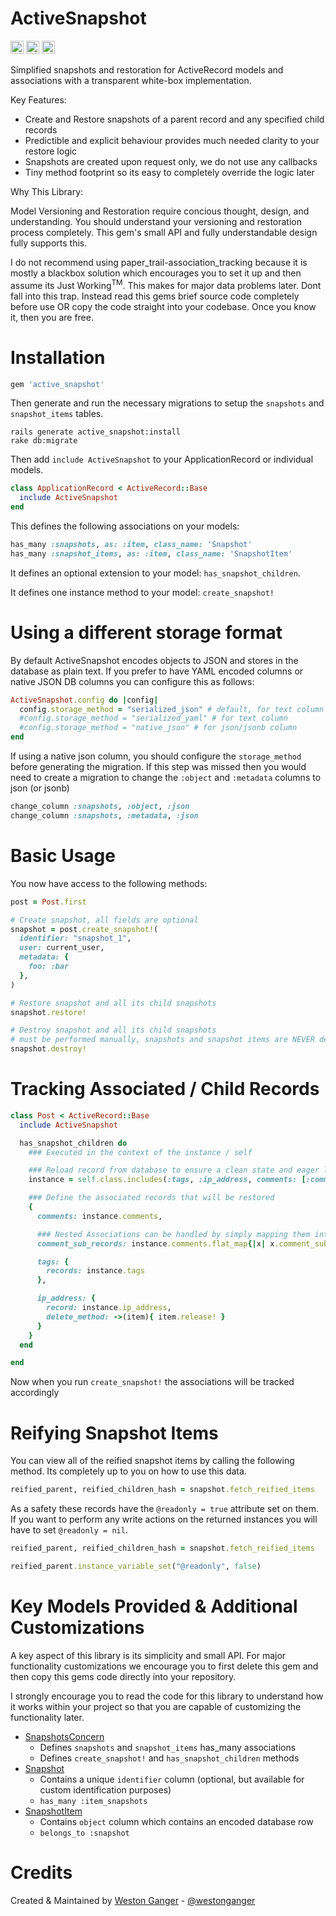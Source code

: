 # ActiveSnapshot

<a href="https://badge.fury.io/rb/active_snapshot" target="_blank"><img height="21" style='border:0px;height:21px;' border='0' src="https://badge.fury.io/rb/active_snapshot.svg" alt="Gem Version"></a>
<a href='https://github.com/westonganger/active_snapshot/actions' target='_blank'><img src="https://github.com/westonganger/active_snapshot/actions/workflows/test.yml/badge.svg?branch=master" style="max-width:100%;" height='21' style='border:0px;height:21px;' border='0' alt="CI Status"></a>
<a href='https://rubygems.org/gems/active_snapshot' target='_blank'><img height='21' style='border:0px;height:21px;' src='https://img.shields.io/gem/dt/active_snapshot?color=brightgreen&label=Rubygems%20Downloads' border='0' alt='RubyGems Downloads' /></a>

Simplified snapshots and restoration for ActiveRecord models and associations with a transparent white-box implementation.

Key Features:

- Create and Restore snapshots of a parent record and any specified child records
- Predictible and explicit behaviour provides much needed clarity to your restore logic
- Snapshots are created upon request only, we do not use any callbacks
- Tiny method footprint so its easy to completely override the logic later

Why This Library:

Model Versioning and Restoration require concious thought, design, and understanding. You should understand your versioning and restoration process completely. This gem's small API and fully understandable design fully supports this.

I do not recommend using paper_trail-association_tracking because it is mostly a blackbox solution which encourages you to set it up and then assume its Just Working<sup>TM</sup>. This makes for major data problems later. Dont fall into this trap. Instead read this gems brief source code completely before use OR copy the code straight into your codebase. Once you know it, then you are free.



# Installation

```ruby
gem 'active_snapshot'
```

Then generate and run the necessary migrations to setup the `snapshots` and `snapshot_items` tables.

```
rails generate active_snapshot:install
rake db:migrate
```

Then add `include ActiveSnapshot` to your ApplicationRecord or individual models.

```ruby
class ApplicationRecord < ActiveRecord::Base
  include ActiveSnapshot
end
```

This defines the following associations on your models:

```ruby
has_many :snapshots, as: :item, class_name: 'Snapshot'
has_many :snapshot_items, as: :item, class_name: 'SnapshotItem'
```

It defines an optional extension to your model: `has_snapshot_children`.

It defines one instance method to your model: `create_snapshot!`

# Using a different storage format

By default ActiveSnapshot encodes objects to JSON and stores in the database as plain text. If you prefer to have YAML encoded columns or native JSON DB columns you can configure this as follows:

```ruby
ActiveSnapshot.config do |config|
  config.storage_method = "serialized_json" # default, for text column
  #config.storage_method = "serialized_yaml" # for text column
  #config.storage_method = "native_json" # for json/jsonb column
end
```

If using a native json column, you should configure the `storage_method` before generating the migration. If this step was missed then you would need to create a migration to change the `:object` and `:metadata` columns to json (or jsonb)

```ruby
change_column :snapshots, :object, :json
change_column :snapshots, :metadata, :json
```

# Basic Usage

You now have access to the following methods:

```ruby
post = Post.first

# Create snapshot, all fields are optional
snapshot = post.create_snapshot!(
  identifier: "snapshot_1",
  user: current_user,
  metadata: {
    foo: :bar
  },
)

# Restore snapshot and all its child snapshots
snapshot.restore!

# Destroy snapshot and all its child snapshots
# must be performed manually, snapshots and snapshot items are NEVER destroyed automatically
snapshot.destroy!
```

# Tracking Associated / Child Records

```ruby
class Post < ActiveRecord::Base
  include ActiveSnapshot

  has_snapshot_children do
    ### Executed in the context of the instance / self

    ### Reload record from database to ensure a clean state and eager load the specified associations
    instance = self.class.includes(:tags, :ip_address, comments: [:comment_sub_records]).find(id)

    ### Define the associated records that will be restored
    {
      comments: instance.comments,

      ### Nested Associations can be handled by simply mapping them into an array
      comment_sub_records: instance.comments.flat_map{|x| x.comment_sub_records },

      tags: {
        records: instance.tags
      },

      ip_address: {
        record: instance.ip_address,
        delete_method: ->(item){ item.release! }
      }
    }
  end

end
```

Now when you run `create_snapshot!` the associations will be tracked accordingly

# Reifying Snapshot Items

You can view all of the reified snapshot items by calling the following method. Its completely up to you on how to use this data.

```ruby
reified_parent, reified_children_hash = snapshot.fetch_reified_items
```

As a safety these records have the `@readonly = true` attribute set on them. If you want to perform any write actions on the returned instances you will have to set `@readonly = nil`.

```ruby
reified_parent, reified_children_hash = snapshot.fetch_reified_items

reified_parent.instance_variable_set("@readonly", false)
```

# Key Models Provided & Additional Customizations

A key aspect of this library is its simplicity and small API. For major functionality customizations we encourage you to first delete this gem and then copy this gems code directly into your repository.

I strongly encourage you to read the code for this library to understand how it works within your project so that you are capable of customizing the functionality later.

- [SnapshotsConcern](./lib/active_snapshot/models/concerns/snapshots_concern.rb)
  * Defines `snapshots` and `snapshot_items` has_many associations
  * Defines `create_snapshot!` and `has_snapshot_children` methods
- [Snapshot](./lib/active_snapshot/models/snapshot.rb)
  * Contains a unique `identifier` column (optional, but available for custom identification purposes)
  * `has_many :item_snapshots`
- [SnapshotItem](./lib/active_snapshot/models/snapshot_item.rb)
  * Contains `object` column which contains an encoded database row
  * `belongs_to :snapshot`


# Credits

Created & Maintained by [Weston Ganger](https://westonganger.com) - [@westonganger](https://github.com/westonganger)
